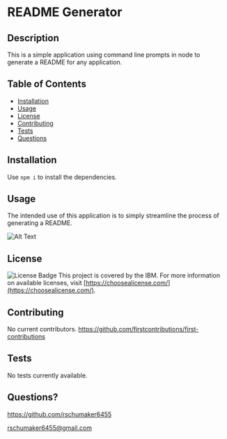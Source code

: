 # README Generator
  ## Description
  This is a simple application using command line prompts in node to generate a README for any application.
  ## Table of Contents
  * [Installation](#installation)
  * [Usage](#usage)
  * [License](#license)
  * [Contributing](#contributing)
  * [Tests](#tests)
  * [Questions](#questions)
  ## Installation
  Use `npm i` to install the dependencies.
  ## Usage
  The intended use of this application is to simply streamline the process of generating a README.

  ![Alt Text](README-generator.gif)

  ## License
  ![License Badge](https://img.shields.io/badge/license-IBM-blue)
  This project is covered by the IBM. For more information on available licenses, visit [https://choosealicense.com/](https://choosealicense.com/).
  ## Contributing
  No current contributors.
  https://github.com/firstcontributions/first-contributions
  ## Tests
  No tests currently available.
  ## Questions?
  https://github.com/rschumaker6455
  
  rschumaker6455@gmail.com
